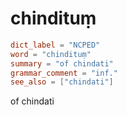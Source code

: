# chindituṃ

``` toml
dict_label = "NCPED"
word = "chindituṃ"
summary = "of chindati"
grammar_comment = "inf."
see_also = ["chindati"]
```

of chindati

